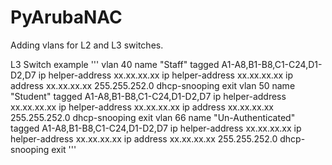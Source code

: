 # PyArubaNAC
Adding vlans for L2 and L3 switches. 

L3 Switch example
'''
vlan 40
   name "Staff"
   tagged A1-A8,B1-B8,C1-C24,D1-D2,D7
   ip helper-address xx.xx.xx.xx
   ip helper-address xx.xx.xx.xx
   ip address xx.xx.xx.xx 255.255.252.0
   dhcp-snooping
   exit
vlan 50
   name "Student"
   tagged A1-A8,B1-B8,C1-C24,D1-D2,D7
   ip helper-address xx.xx.xx.xx
   ip helper-address xx.xx.xx.xx
   ip address xx.xx.xx.xx 255.255.252.0
   dhcp-snooping
   exit
vlan 66
   name "Un-Authenticated"
   tagged A1-A8,B1-B8,C1-C24,D1-D2,D7
   ip helper-address xx.xx.xx.xx
   ip helper-address xx.xx.xx.xx
   ip address xx.xx.xx.xx 255.255.252.0
   dhcp-snooping
   exit
'''

